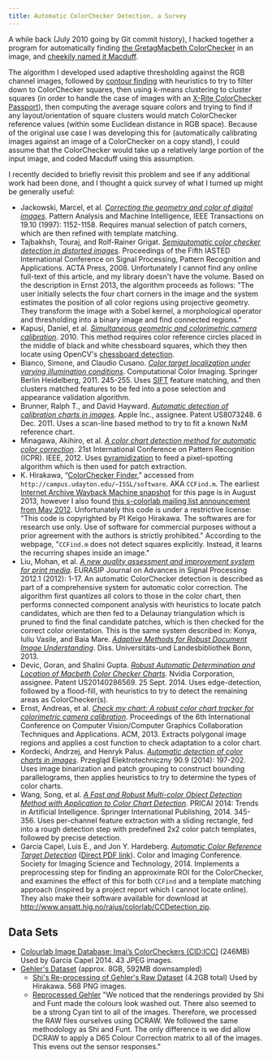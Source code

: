 ```yaml
---
title: Automatic ColorChecker Detection, a Survey
---
```


A while back (July 2010 going by Git commit history), I hacked together a program for automatically finding [the GretagMacbeth ColorChecker](https://en.wikipedia.org/wiki/ColorChecker) in an image, and [cheekily named it Macduff](https://github.com/ryanfb/macduff). 

The algorithm I developed used adaptive thresholding against the RGB channel images, followed by [contour finding](http://docs.opencv.org/doc/tutorials/imgproc/shapedescriptors/find_contours/find_contours.html) with heuristics to try to filter down to ColorChecker squares, then using k-means clustering to cluster squares (in order to handle the case of images with an [X-Rite ColorChecker Passport](http://xritephoto.com/colorchecker-passport/support)), then computing the average square colors and trying to find if any layout/orientation of square clusters would match ColorChecker reference values (within some Euclidean distance in RGB space). Because of the original use case I was developing this for (automatically calibrating images against an image of a ColorChecker on a copy stand), I could assume that the ColorChecker would take up a relatively large portion of the input image, and coded Macduff using this assumption.

I recently decided to briefly revisit this problem and see if any additional work had been done, and I thought a quick survey of what I turned up might be generally useful:

* Jackowski, Marcel, et al. [*Correcting the geometry and color of digital images*](http://ieeexplore.ieee.org/xpls/abs_all.jsp?arnumber=625125&tag=1). Pattern Analysis and Machine Intelligence, IEEE Transactions on 19.10 (1997): 1152-1158.
  Requires manual selection of patch corners, which are then refined with template matching.
* Tajbakhsh, Touraj, and Rolf-Rainer Grigat. [*Semiautomatic color checker detection in distorted images*](http://dl.acm.org/citation.cfm?id=1722754). Proceedings of the Fifth IASTED International Conference on Signal Processing, Pattern Recognition and Applications. ACTA Press, 2008.
  Unfortunately I cannot find any online full-text of this article, and my library doesn't have the volume. Based on the description in Ernst 2013, the algorithm proceeds as follows: "The user initially selects the four chart corners in the image and the system estimates the position of all color regions using projective geometry. They transform the image with a Sobel kernel, a morphological operator and thresholding into a binary image and find connected regions."
* Kapusi, Daniel, et al. [*Simultaneous geometric and colorimetric camera calibration*](http://germancolorgroup.de/html/Vortr_10_pdf/08_FWS_Bildrobo_8_87-94.pdf). 2010.
  This method requires color reference circles placed in the middle of black and white chessboard squares, which they then locate using OpenCV's [chessboard detection](https://en.wikipedia.org/wiki/Chessboard_detection).
* Bianco, Simone, and Claudio Cusano. [*Color target localization under varying illumination conditions*](http://link.springer.com/chapter/10.1007/978-3-642-20404-3_19). Computational Color Imaging. Springer Berlin Heidelberg, 2011. 245-255.
  Uses [SIFT](https://en.wikipedia.org/wiki/Scale-invariant_feature_transform) feature matching, and then clusters matched features to be fed into a pose selection and appearance validation algorithm.
* Brunner, Ralph T., and David Hayward. [*Automatic detection of calibration charts in images*](https://www.google.com/patents/US8073248). Apple Inc., assignee. Patent US8073248. 6 Dec. 2011.
  Uses a scan-line based method to try to fit a known NxM reference chart.
* Minagawa, Akihiro, et al. [*A color chart detection method for automatic color correction*](http://ieeexplore.ieee.org/xpl/articleDetails.jsp?reload=true&tp=&arnumber=6460529&url=http%3A%2F%2Fieeexplore.ieee.org%2Fxpls%2Fabs_all.jsp%3Farnumber%3D6460529). 21st International Conference on Pattern Recognition (ICPR). IEEE, 2012.
  Uses [pyramidization](https://en.wikipedia.org/wiki/Pyramid_(image_processing)) to feed a pixel-spotting algorithm which is then used for patch extraction.
* K. Hirakawa, “[ColorChecker Finder](http://web.archive.org/web/20160920155929/http://campus.udayton.edu/~ISSL/index.php/research/ccfind/),” accessed from `http://campus.udayton.edu/~ISSL/software`. AKA `CCFind.m`.
  The earliest [Internet Archive Wayback Machine snapshot](https://web.archive.org/web/20130315000000*/http://campus.udayton.edu/~ISSL/index.php/research/ccfind/) for this page is in August 2013, however I also found [this s-colorlab mailing list announcement from May 2012](https://list.hig.no/pipermail/s-colorlab/2012-May/000141.html). Unfortunately this code is under a restrictive license: "This code is copyrighted by PI Keigo Hirakawa. The softwares are for research use only. Use of software for commercial purposes without a prior agreement with the authors is strictly prohibited." According to the webpage, "`CCFind.m` does not detect squares explicitly. Instead, it learns the recurring shapes inside an image."
* Liu, Mohan, et al. [*A new quality assessment and improvement system for print media*](http://asp.eurasipjournals.com/content/2012/1/109). EURASIP Journal on Advances in Signal Processing 2012.1 (2012): 1-17.
  An automatic ColorChecker detection is described as part of a comprehensive system for automatic color correction. The algorithm first quantizes all colors to those in the color chart, then performs connected component analysis with heuristics to locate patch candidates, which are then fed to a Delaunay triangulation which is pruned to find the final candidate patches, which is then checked for the correct color orientation.
  This is the same system described in: Konya, Iuliu Vasile, and Baia Mare. [*Adaptive Methods for Robust Document Image Understanding*](http://hss.ulb.uni-bonn.de/2013/3169/3169a.pdf). Diss. Universitäts-und Landesbibliothek Bonn, 2013.
* Devic, Goran, and Shalini Gupta. [*Robust Automatic Determination and Location of Macbeth Color Checker Charts*](https://www.google.com/patents/US20140286569). Nvidia Corporation, assignee. Patent US20140286569. 25 Sept. 2014.
  Uses edge-detection, followed by a flood-fill, with heuristics to try to detect the remaining areas as ColorChecker(s).
* Ernst, Andreas, et al. [*Check my chart: A robust color chart tracker for colorimetric camera calibration*](http://dl.acm.org/citation.cfm?id=2466717). Proceedings of the 6th International Conference on Computer Vision/Computer Graphics Collaboration Techniques and Applications. ACM, 2013.
  Extracts polygonal image regions and applies a cost function to check adaptation to a color chart.
* Kordecki, Andrzej, and Henryk Palus. [*Automatic detection of color charts in images*](http://www.red.pe.org.pl/articles/2014/9/49.pdf). Przegląd Elektrotechniczny 90.9 (2014): 197-202.
  Uses image binarization and patch grouping to construct bounding parallelograms, then applies heuristics to try to determine the types of color charts.
* Wang, Song, et al. *[A Fast and Robust Multi-color Object Detection Method with Application to Color Chart Detection](https://books.google.com/books?id=1vdWBQAAQBAJ&lpg=PA356&dq=bianco%20cusano%20color%20target%20localization&pg=PA350#v=onepage&q=bianco%20cusano%20color%20target%20localization&f=false)*. PRICAI 2014: Trends in Artificial Intelligence. Springer International Publishing, 2014. 345-356.
  Uses per-channel feature extraction with a sliding rectangle, fed into a rough detection step with predefined 2x2 color patch templates, followed by precise detection.
* García Capel, Luis E., and Jon Y. Hardeberg. [*Automatic Color Reference Target Detection*](http://www.ingentaconnect.com/content/ist/cic/2014/00002014/00002014/art00020) ([Direct PDF link](http://colorlab.no/content/download/46569/721683/file/2014_CIC22_GARCIACAPEL_PG119.pdf)). Color and Imaging Conference. Society for Imaging Science and Technology, 2014.
  Implements a preprocessing step for finding an approximate ROI for the ColorChecker, and examines the effect of this for both `CCFind` and a template matching approach (inspired by a project report which I cannot locate online). They also make their software available for download at <http://www.ansatt.hig.no/rajus/colorlab/CCDetection.zip>.

## Data Sets

* [Colourlab Image Database: Imai’s ColorCheckers (CID:ICC)](http://www.ansatt.hig.no/rajus/colorlab/CID-MI.zip) (246MB)
  Used by García Capel 2014. 43 JPEG images.
* [Gehler's Dataset](http://files.is.tue.mpg.de/pgehler/projects/color/index.html) (approx. 8GB, 592MB downsampled)
  * [Shi's Re-processing of Gehler's Raw Dataset](http://www.cs.sfu.ca/~colour/data/shi_gehler/) (4.2GB total)
    Used by Hirakawa. 568 PNG images.
  * [Reprocessed Gehler](http://web.archive.org/web/20160618120032/http://colour.cmp.uea.ac.uk/datasets/reprocessed-gehler.html)
    "We noticed that the renderings provided by Shi and Funt made the colours look washed out. There also seemed to be a strong Cyan tint to all of the images. Therefore, we processed the RAW files ourselves using DCRAW. We followed the same methodology as Shi and Funt. The only difference is we did allow DCRAW to apply a D65 Colour Correction matrix to all of the images. This evens out the sensor responses."
